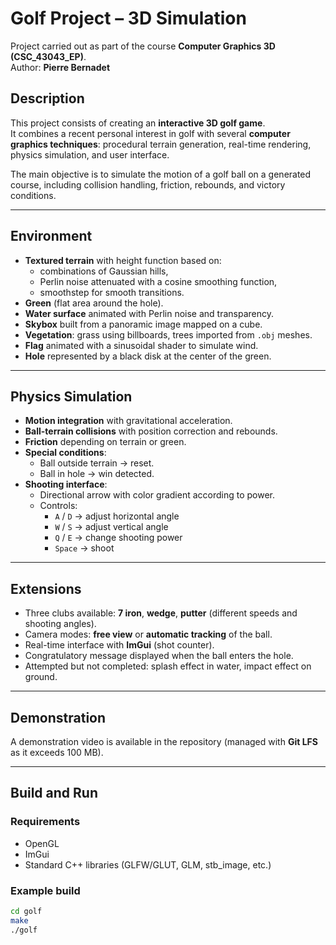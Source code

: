 # Golf Project – 3D Simulation

Project carried out as part of the course **Computer Graphics 3D (CSC_43043_EP)**.  
Author: **Pierre Bernadet**

## Description

This project consists of creating an **interactive 3D golf game**.  
It combines a recent personal interest in golf with several **computer graphics techniques**: procedural terrain generation, real-time rendering, physics simulation, and user interface.

The main objective is to simulate the motion of a golf ball on a generated course, including collision handling, friction, rebounds, and victory conditions.

---

## Environment

- **Textured terrain** with height function based on:
  - combinations of Gaussian hills,
  - Perlin noise attenuated with a cosine smoothing function,
  - smoothstep for smooth transitions.
- **Green** (flat area around the hole).
- **Water surface** animated with Perlin noise and transparency.
- **Skybox** built from a panoramic image mapped on a cube.
- **Vegetation**: grass using billboards, trees imported from `.obj` meshes.
- **Flag** animated with a sinusoidal shader to simulate wind.
- **Hole** represented by a black disk at the center of the green.

---

## Physics Simulation

- **Motion integration** with gravitational acceleration.  
- **Ball-terrain collisions** with position correction and rebounds.  
- **Friction** depending on terrain or green.  
- **Special conditions**:
  - Ball outside terrain → reset.  
  - Ball in hole → win detected.  
- **Shooting interface**:
  - Directional arrow with color gradient according to power.  
  - Controls:  
    - `A` / `D` → adjust horizontal angle  
    - `W` / `S` → adjust vertical angle  
    - `Q` / `E` → change shooting power  
    - `Space` → shoot  

---

## Extensions

- Three clubs available: **7 iron**, **wedge**, **putter** (different speeds and shooting angles).  
- Camera modes: **free view** or **automatic tracking** of the ball.  
- Real-time interface with **ImGui** (shot counter).  
- Congratulatory message displayed when the ball enters the hole.  
- Attempted but not completed: splash effect in water, impact effect on ground.

---

## Demonstration

A demonstration video is available in the repository (managed with **Git LFS** as it exceeds 100 MB).

---

## Build and Run

### Requirements
- OpenGL  
- ImGui  
- Standard C++ libraries (GLFW/GLUT, GLM, stb_image, etc.)  

### Example build
```bash
cd golf
make
./golf
